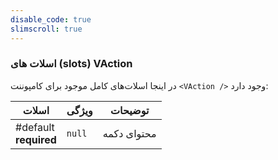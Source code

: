 ```yaml
---
disable_code: true
slimscroll: true
---
```


### اسلات های (slots) VAction

در اینجا اسلات‌های کامل موجود برای کامپوننت `<VAction />` وجود دارد:

| اسلات                      | ویژگی                               | توضیحات     |
| -------------------------- | ----------------------------------- | ----------- |
| #default<br />**required** | <span class="is-null">`null`</span> | محتوای دکمه |
